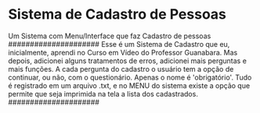 # Sistema de Cadastro de Pessoas
 Um Sistema com Menu/Interface que faz Cadastro de pessoas
#####################
Esse é um Sistema de Cadastro que eu, inicialmente, aprendi no Curso em Vídeo do Professor Guanabara. 
Mas depois, adicionei alguns tratamentos de erros, adicionei mais perguntas e mais funções.
A cada pergunta do cadastro o usuário tem a opção de continuar, ou não, com o questionário.
Apenas o nome é 'obrigatório'. Tudo é registrado em um arquivo .txt, e no MENU do sistema existe a opção que
permite que seja imprimida na tela a lista dos cadastrados.
#####################

